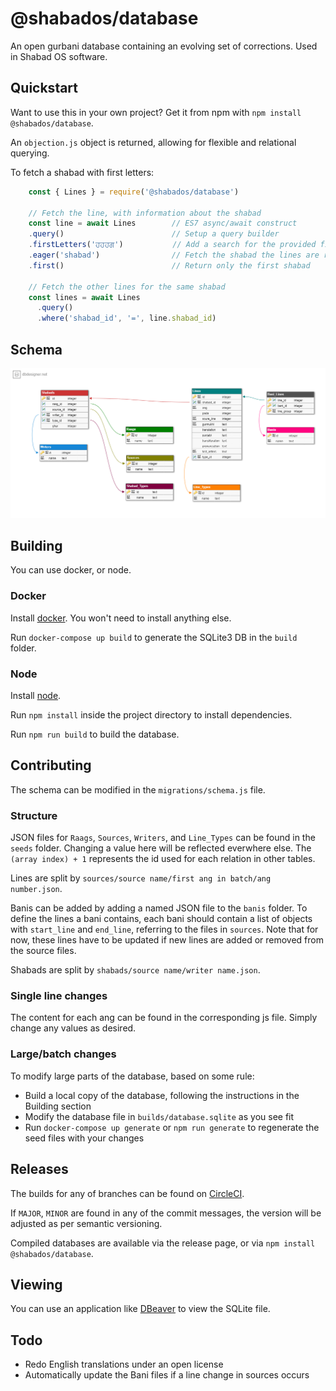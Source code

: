 
# @shabados/database
An open gurbani database containing an evolving set of corrections. Used in Shabad OS software.

## Quickstart

Want to use this in your own project? Get it from npm with `npm install @shabados/database`.

An `objection.js` object is returned, allowing for flexible and relational querying.

To fetch a shabad with first letters:

```javascript
    const { Lines } = require('@shabados/database')
    
    // Fetch the line, with information about the shabad
    const line = await Lines        // ES7 async/await construct
    .query()                        // Setup a query builder
    .firstLetters('ਹਹਹਗ')           // Add a search for the provided first letters
    .eager('shabad')                // Fetch the shabad the lines are related to
    .first()                        // Return only the first shabad
    
    // Fetch the other lines for the same shabad
    const lines = await Lines
      .query()
      .where('shabad_id', '=', line.shabad_id)
```

## Schema

![schema](schema.png)

## Building

You can use docker, or node.

### Docker

Install [docker](http://docker.com). You won't need to install anything else.

Run `docker-compose up build` to generate the SQLite3 DB in the `build` folder.

### Node

Install [node](https://nodejs.org/). 

Run `npm install` inside the project directory to install dependencies.

Run `npm run build` to build the database.

## Contributing

The schema can be modified in the `migrations/schema.js` file.

### Structure

JSON files for `Raags`, `Sources`, `Writers`, and `Line_Types` can be found in the `seeds` folder.
Changing a value here will be reflected everwhere else. The `(array index) + 1` represents the id used
for each relation in other tables.

Lines are split by `sources/source name/first ang in batch/ang number.json`.

Banis can be added by adding a named JSON file to the `banis` folder. To define the lines a bani contains, each bani should contain a list of objects with `start_line` and `end_line`, referring to the files in `sources`. Note that for now, these lines have to be updated if new lines are added or removed from the source files. 

Shabads are split by `shabads/source name/writer name.json`.


### Single line changes
The content for each ang can be found in the corresponding js file. 
Simply change any values as desired.

### Large/batch changes

To modify large parts of the database, based on some rule:
- Build a local copy of the database, following the instructions in the Building section
- Modify the database file in `builds/database.sqlite` as you see fit
- Run `docker-compose up generate` or `npm run generate` to regenerate the seed files with your changes

## Releases

The builds for any of branches can be found on [CircleCI](https://circleci.com/gh/ShabadOS).

If `MAJOR`, `MINOR` are found in any of the commit messages, the version will be adjusted as per
semantic versioning.

Compiled databases are available via the release page, or via `npm install @shabados/database`.
      
## Viewing

You can use an application like [DBeaver](https://dbeaver.jkiss.org/) to view the SQLite file.

## Todo

- Redo English translations under an open license
- Automatically update the Bani files if a line change in sources occurs
